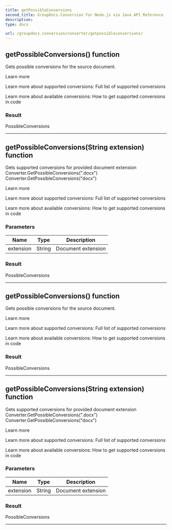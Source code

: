 ```yaml
---
title: getPossibleConversions
second_title: GroupDocs.Conversion for Node.js via Java API Reference
description: 
type: docs

url: /groupdocs.conversion/converter/getpossibleconversions/
---
```


## getPossibleConversions()  function

 Gets possible conversions for the source document.
 
 
 Learn more
 
 
 Learn more about supported conversions:
 Full list of supported conversions
 
 
 Learn more about available conversions:
 How to get supported conversions in code
 
 
 

### Result
PossibleConversions


---


## getPossibleConversions(String extension)  function
Gets supported conversions for provided document extension
 Converter.GetPossibleConversions(".docx")
 Converter.GetPossibleConversions("docx")
 
 Learn more
 
 
 Learn more about supported conversions:
 Full list of supported conversions
 
 
 Learn more about available conversions:
 How to get supported conversions in code
 
 
 

### Parameters

| Name | Type | Description |
| --- | --- | --- |
| extension | String | Document extension |

### Result
PossibleConversions


---


## getPossibleConversions()  function

 Gets possible conversions for the source document.
 
 
 Learn more
 
 
 Learn more about supported conversions:
 Full list of supported conversions
 
 
 Learn more about available conversions:
 How to get supported conversions in code
 
 
 

### Result
PossibleConversions


---


## getPossibleConversions(String extension)  function
Gets supported conversions for provided document extension
 Converter.GetPossibleConversions(".docx")
 Converter.GetPossibleConversions("docx")
 
 Learn more
 
 
 Learn more about supported conversions:
 Full list of supported conversions
 
 
 Learn more about available conversions:
 How to get supported conversions in code
 
 
 

### Parameters

| Name | Type | Description |
| --- | --- | --- |
| extension | String | Document extension |

### Result
PossibleConversions


---


